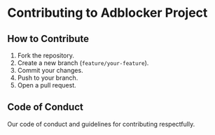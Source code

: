 # Contributing to Adblocker Project

## How to Contribute
1. Fork the repository.
2. Create a new branch (`feature/your-feature`).
3. Commit your changes.
4. Push to your branch.
5. Open a pull request.

## Code of Conduct
Our code of conduct and guidelines for contributing respectfully.
